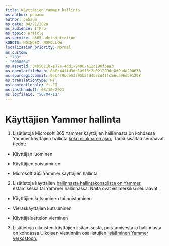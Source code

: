 ```yaml
---
title: Käyttäjien Yammer hallinta
ms.author: pebaum
author: pebaum
ms.date: 04/21/2020
ms.audience: ITPro
ms.topic: article
ms.service: o365-administration
ROBOTS: NOINDEX, NOFOLLOW
localization_priority: Normal
ms.custom:
- "733"
- "6000004"
ms.assetid: 34b5611b-e77e-4dd1-9480-a12c190fbaa3
ms.openlocfilehash: 8b0c44ffd3dd1a9f8f2a021299dc8d9ada200636
ms.sourcegitcommit: 0eb4f9bde53395b5fd4b5cd4ffc56ca96db91298
ms.translationtype: MT
ms.contentlocale: fi-FI
ms.lasthandoff: 03/10/2021
ms.locfileid: "50704711"
---
```

# <a name="managing-yammer-users"></a>Käyttäjien Yammer hallinta

1. Lisätietoja Microsoft 365 Yammer käyttäjien hallinnasta on kohdassa Yammer käyttäjien hallinta [koko elinkaaren ajan.](https://docs.microsoft.com/yammer/manage-yammer-users/manage-users-across-their-lifecycle) Tämä sisältää seuraavat tiedot:

  - Käyttäjän luominen

  - Käyttäjien poistaminen

  - Microsoft 365 Yammer käyttäjien hallinta

2. Lisätietoja käyttäjien [hallinnasta hallintakonsolista on Yammer,](https://docs.microsoft.com/yammer/manage-yammer-users/add-block-or-remove-users) estämisessä tai Yammer hallinnassa. Näitä ovat esimerkiksi seuraavat:

  - Käyttäjien kutsuminen tai poistaminen

  - Vieraskäyttäjien kutsuminen

  - Käyttäjäluettelon vieminen

3. Lisätietoja ulkoisten käyttäjien lisäämisestä, poistamisesta ja hallinnasta on kohdassa Ulkoisen viestinnän osallistujien [lisääminen Yammer verkostoon.](https://docs.microsoft.com/yammer/work-with-external-users/add-external-participants)
